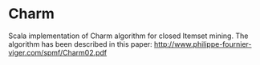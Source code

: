 # Charm
Scala implementation of Charm algorithm for closed Itemset mining. The algorithm has been described in this paper: http://www.philippe-fournier-viger.com/spmf/Charm02.pdf
